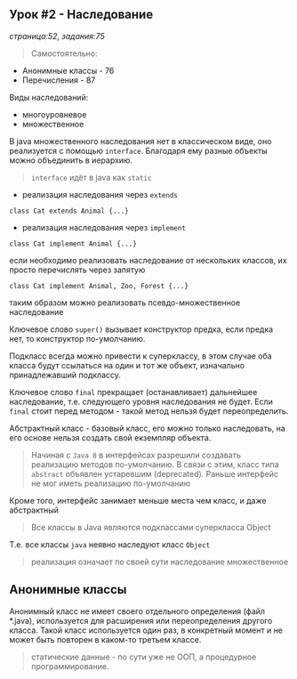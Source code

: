 ## Урок #2 - Наследование
_страница:52, задания:75_

> Самостоятельно:
- Анонимные классы - 76
- Перечисления - 87


Виды наследований:
- многоуровневое
- множественное 

В java множественного наследования нет в классическом виде, оно реализуется с помощью `interface`.
Благодаря ему разные объекты можно объединить в иерархию.

> `interface` идёт в java как `static`

- реализация наследования через `extends`

```
class Cat extends Animal {...}
```

- реализация наследования через `implement`

```
class Cat implement Animal {...}
```

если необходимо реализовать наследование от нескольких классов, их просто перечислять через запятую

```
class Cat implement Animal, Zoo, Forest {...}
```

таким образом можно реализовать псевдо-множественное наследование

Ключевое слово `super()` вызывает конструктор предка, если предка нет, то конструктор по-умолчанию.

Подкласс всегда можно привести к суперклассу, в этом случае оба класса будут ссылаться на один и тот же объект,
изначально принадлежавший подклассу. 

Ключевое слово `final` прекращает (останавливает) дальнейшее наследование, т.е. следующего уровня наследования не будет.
Если `final` стоит перед методом - такой метод нельзя будет переопределить.

Абстрактный класс - базовый класс, его можно только наследовать, на его основе нельзя создать свой екземпляр объекта.

> Начиная с `Java 8` в интерфейсах разрешили создавать реализацию методов по-умолчанию. В связи с этим, 
класс типа `abstract` объявлен устаревшим (deprecated). Раньше интерфейс не мог иметь реализацию по-умолчанию

Кроме того, интерфейс занимает меньше места чем класс, и даже абстрактный

> Все классы в Java являются подклассами суперкласса Object

Т.е. все классы `java` неявно наследуют класс `Object`

> реализация означает по своей сути наследование множественное

## Анонимные классы

Анонимный класс не имеет своего отдельного определения (файл *.java), используется для расширения или переопределения 
другого класса. Такой класс используется один раз, в конкретный момент и не может быть повторен в каком-то третьем классе. 

> статические данные - по сути уже не ООП, а процедурное программирование.







